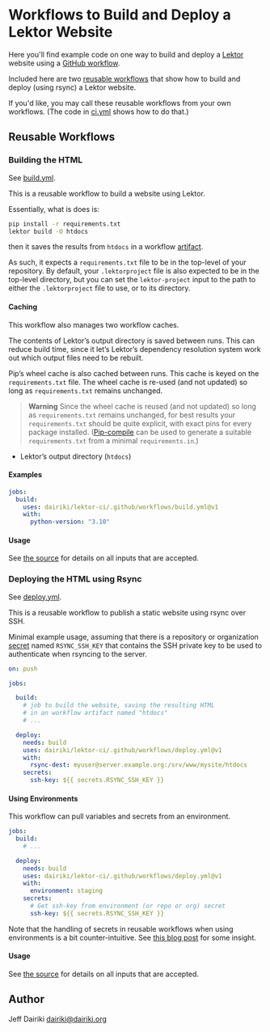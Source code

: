 # Workflows to Build and Deploy a Lektor Website

Here you'll find example code on one way to build and deploy a [Lektor]
website using a [GitHub workflow].

Included here are two [reusable workflows] that show how to build and
deploy (using rsync) a Lektor website.

If you'd like, you may call these reusable workflows from your own
workflows.  (The code in [ci.yml] shows how to do that.)

## Reusable Workflows

### Building the HTML

See [build.yml].

This is a reusable workflow to build a website using Lektor.

Essentially, what is does is:


```bash
pip install -r requirements.txt
lektor build -O htdocs
```

then it saves the results from `htdocs` in a workflow [artifact].

As such, it expects a `requirements.txt` file to be in the top-level
of your repository.  By default, your `.lektorproject` file is also
expected to be in the top-level directory, but you can set the
`lektor-project` input to the path to either the `.lektorproject` file
to use, or to its directory.

#### Caching

This workflow also manages two workflow caches.

The contents of Lektor’s output directory is saved between runs. This
can reduce build time, since it let’s Lektor’s dependency resolution
system work out which output files need to be rebuilt.

Pip’s wheel cache is also cached between runs.  This cache is keyed on
the `requirements.txt` file. The wheel cache is re-used (and not
updated) so long as `requirements.txt` remains unchanged.

> **Warning** Since the wheel cache is reused (and not updated) so long
> as `requirements.txt` remains unchanged, for best results your
> `requirements.txt` should be quite explicit, with exact pins for
> every package installed.
> ([Pip-compile] can be used to generate a suitable `requirements.txt`
> from a minimal `requirements.in`.)

- Lektor’s output directory (`htdocs`)

#### Examples

```yaml
jobs:
  build:
    uses: dairiki/lektor-ci/.github/workflows/build.yml@v1
    with:
      python-version: "3.10"
```

#### Usage

See [the source][build.yml] for details on all inputs that are
accepted.

### Deploying the HTML using Rsync

See [deploy.yml].

This is a reusable workflow to publish a static website using rsync over SSH.

Minimal example usage, assuming that there is a repository or
organization [secret] named `RSYNC_SSH_KEY` that contains the SSH
private key to be used to authenticate when rsyncing to the server.


```yaml
on: push

jobs:

  build:
    # job to build the website, saving the resulting HTML
    # in an workflow artifact named "htdocs"
    # ...

  deploy:
    needs: build
    uses: dairiki/lektor-ci/.github/workflows/deploy.yml@v1
    with:
      rsync-dest: myuser@server.example.org:/srv/www/mysite/htdocs
    secrets:
      ssh-key: ${{ secrets.RSYNC_SSH_KEY }}
```

#### Using Environments

This workflow can pull variables and secrets from an environment.

```yaml
jobs:
  build:
    # ...

  deploy:
    needs: build
    uses: dairiki/lektor-ci/.github/workflows/deploy.yml@v1
    with:
      environment: staging
    secrets:
      # Get ssh-key from environment (or repo or org) secret
      ssh-key: ${{ secrets.RSYNC_SSH_KEY }}
```

Note that the handling of secrets in reusable workflows when using
environments is a bit counter-intuitive. See [this blog
post](https://colinsalmcorner.com/consuming-environment-secrets-in-reusable-workflows/)
for some insight.

#### Usage

See [the source][deploy.yml] for details on all inputs that are
accepted.



## Author

Jeff Dairiki <dairiki@dairiki.org>


[Lektor]: https://www.getlektor.com/

[GitHub workflow]: https://docs.github.com/en/actions/using-workflows/about-workflows
[reusable workflows]: https://docs.github.com/en/actions/using-workflows/reusing-workflows#calling-a-reusable-workflow
[artifact]: https://docs.github.com/en/actions/using-workflows/storing-workflow-data-as-artifacts
[secret]: https://docs.github.com/en/actions/security-guides/encrypted-secrets

[pip-compile]: https://github.com/jazzband/pip-tools

[ci.yml]: https://github.com/dairiki/lektor-ci/blob/master/.github/workflows/ci.yml
[build.yml]: https://github.com/dairiki/lektor-ci/blob/master/.github/workflows/build.yml
[deploy.yml]: https://github.com/dairiki/lektor-ci/blob/master/.github/workflows/deploy.yml
